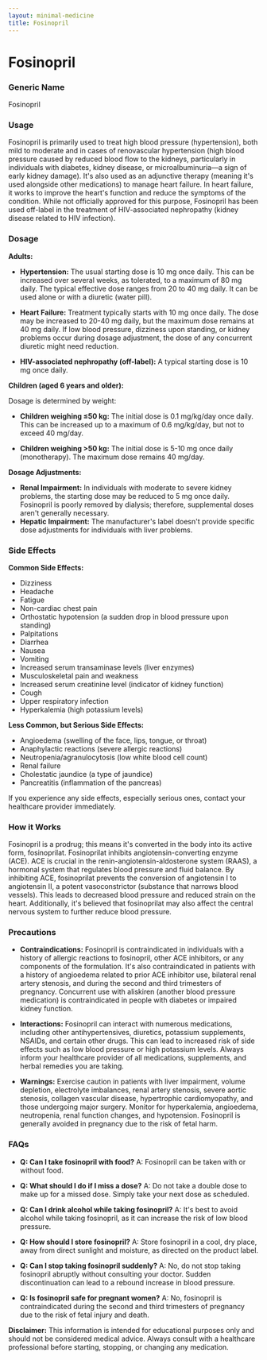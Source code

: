 ```yaml
---
layout: minimal-medicine
title: Fosinopril
---
```


# Fosinopril
### Generic Name
Fosinopril

### Usage
Fosinopril is primarily used to treat high blood pressure (hypertension), both mild to moderate and in cases of renovascular hypertension (high blood pressure caused by reduced blood flow to the kidneys, particularly in individuals with diabetes, kidney disease, or microalbuminuria—a sign of early kidney damage).  It's also used as an adjunctive therapy (meaning it's used alongside other medications) to manage heart failure.  In heart failure, it works to improve the heart's function and reduce the symptoms of the condition.  While not officially approved for this purpose, Fosinopril has been used off-label in the treatment of HIV-associated nephropathy (kidney disease related to HIV infection).


### Dosage

**Adults:**

* **Hypertension:** The usual starting dose is 10 mg once daily.  This can be increased over several weeks, as tolerated, to a maximum of 80 mg daily. The typical effective dose ranges from 20 to 40 mg daily.  It can be used alone or with a diuretic (water pill).

* **Heart Failure:** Treatment typically starts with 10 mg once daily. The dose may be increased to 20-40 mg daily, but the maximum dose remains at 40 mg daily. If low blood pressure, dizziness upon standing, or kidney problems occur during dosage adjustment, the dose of any concurrent diuretic might need reduction.

* **HIV-associated nephropathy (off-label):**  A typical starting dose is 10 mg once daily.

**Children (aged 6 years and older):**

Dosage is determined by weight:

* **Children weighing ≤50 kg:** The initial dose is 0.1 mg/kg/day once daily.  This can be increased up to a maximum of 0.6 mg/kg/day, but not to exceed 40 mg/day.

* **Children weighing >50 kg:** The initial dose is 5-10 mg once daily (monotherapy).  The maximum dose remains 40 mg/day.


**Dosage Adjustments:**

* **Renal Impairment:** In individuals with moderate to severe kidney problems, the starting dose may be reduced to 5 mg once daily. Fosinopril is poorly removed by dialysis; therefore, supplemental doses aren't generally necessary.
* **Hepatic Impairment:** The manufacturer's label doesn't provide specific dose adjustments for individuals with liver problems.


### Side Effects

**Common Side Effects:**

* Dizziness
* Headache
* Fatigue
* Non-cardiac chest pain
* Orthostatic hypotension (a sudden drop in blood pressure upon standing)
* Palpitations
* Diarrhea
* Nausea
* Vomiting
* Increased serum transaminase levels (liver enzymes)
* Musculoskeletal pain and weakness
* Increased serum creatinine level (indicator of kidney function)
* Cough
* Upper respiratory infection
* Hyperkalemia (high potassium levels)


**Less Common, but Serious Side Effects:**

* Angioedema (swelling of the face, lips, tongue, or throat)
* Anaphylactic reactions (severe allergic reactions)
* Neutropenia/agranulocytosis (low white blood cell count)
* Renal failure
* Cholestatic jaundice (a type of jaundice)
* Pancreatitis (inflammation of the pancreas)

If you experience any side effects, especially serious ones, contact your healthcare provider immediately.

### How it Works

Fosinopril is a prodrug; this means it's converted in the body into its active form, fosinoprilat. Fosinoprilat inhibits angiotensin-converting enzyme (ACE). ACE is crucial in the renin-angiotensin-aldosterone system (RAAS), a hormonal system that regulates blood pressure and fluid balance. By inhibiting ACE, fosinoprilat prevents the conversion of angiotensin I to angiotensin II, a potent vasoconstrictor (substance that narrows blood vessels).  This leads to decreased blood pressure and reduced strain on the heart.  Additionally, it's believed that fosinoprilat may also affect the central nervous system to further reduce blood pressure.


### Precautions

* **Contraindications:** Fosinopril is contraindicated in individuals with a history of allergic reactions to fosinopril, other ACE inhibitors, or any components of the formulation. It's also contraindicated in patients with a history of angioedema related to prior ACE inhibitor use, bilateral renal artery stenosis, and during the second and third trimesters of pregnancy. Concurrent use with aliskiren (another blood pressure medication) is contraindicated in people with diabetes or impaired kidney function.

* **Interactions:** Fosinopril can interact with numerous medications, including other antihypertensives, diuretics, potassium supplements, NSAIDs, and certain other drugs. This can lead to increased risk of side effects such as low blood pressure or high potassium levels. Always inform your healthcare provider of all medications, supplements, and herbal remedies you are taking.

* **Warnings:**  Exercise caution in patients with liver impairment, volume depletion, electrolyte imbalances, renal artery stenosis, severe aortic stenosis, collagen vascular disease, hypertrophic cardiomyopathy, and those undergoing major surgery.  Monitor for hyperkalemia, angioedema, neutropenia, renal function changes, and hypotension.  Fosinopril is generally avoided in pregnancy due to the risk of fetal harm.


### FAQs

* **Q: Can I take fosinopril with food?** A: Fosinopril can be taken with or without food.

* **Q: What should I do if I miss a dose?** A: Do not take a double dose to make up for a missed dose. Simply take your next dose as scheduled.

* **Q: Can I drink alcohol while taking fosinopril?** A: It's best to avoid alcohol while taking fosinopril, as it can increase the risk of low blood pressure.

* **Q: How should I store fosinopril?** A: Store fosinopril in a cool, dry place, away from direct sunlight and moisture, as directed on the product label.

* **Q:  Can I stop taking fosinopril suddenly?** A:  No, do not stop taking fosinopril abruptly without consulting your doctor.  Sudden discontinuation can lead to a rebound increase in blood pressure.

* **Q:  Is fosinopril safe for pregnant women?** A:  No, fosinopril is contraindicated during the second and third trimesters of pregnancy due to the risk of fetal injury and death.


**Disclaimer:**  This information is intended for educational purposes only and should not be considered medical advice. Always consult with a healthcare professional before starting, stopping, or changing any medication.
